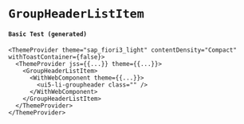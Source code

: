# `GroupHeaderListItem`

#### `Basic Test (generated)`

```
<ThemeProvider theme="sap_fiori3_light" contentDensity="Compact" withToastContainer={false}>
  <ThemeProvider jss={{...}} theme={{...}}>
    <GroupHeaderListItem>
      <WithWebComponent theme={{...}}>
        <ui5-li-groupheader class="" />
      </WithWebComponent>
    </GroupHeaderListItem>
  </ThemeProvider>
</ThemeProvider>
```

